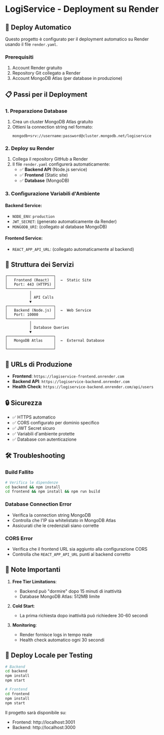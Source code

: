 # LogiService - Deployment su Render

## 🚀 Deploy Automatico

Questo progetto è configurato per il deployment automatico su Render usando il file `render.yaml`.

### Prerequisiti
1. Account Render gratuito
2. Repository Git collegato a Render
3. Account MongoDB Atlas (per database in produzione)

## 📋 Passi per il Deployment

### 1. Preparazione Database
1. Crea un cluster MongoDB Atlas gratuito
2. Ottieni la connection string nel formato:
   ```
   mongodb+srv://username:password@cluster.mongodb.net/logiservice
   ```

### 2. Deploy su Render
1. Collega il repository GitHub a Render
2. Il file `render.yaml` configurerà automaticamente:
   - ✅ **Backend API** (Node.js service)
   - ✅ **Frontend** (Static site)
   - ✅ **Database** (MongoDB)

### 3. Configurazione Variabili d'Ambiente

#### Backend Service:
- `NODE_ENV`: `production`
- `JWT_SECRET`: (generato automaticamente da Render)
- `MONGODB_URI`: (collegato al database MongoDB)

#### Frontend Service:
- `REACT_APP_API_URL`: (collegato automaticamente al backend)

## 🔧 Struttura dei Servizi

```
┌─────────────────────┐
│   Frontend (React)  │  →  Static Site
│   Port: 443 (HTTPS) │
└─────────────────────┘
           │
           │ API Calls
           ▼
┌─────────────────────┐
│   Backend (Node.js) │  →  Web Service  
│   Port: 10000       │
└─────────────────────┘
           │
           │ Database Queries
           ▼
┌─────────────────────┐
│   MongoDB Atlas     │  →  External Database
│                     │
└─────────────────────┘
```

## 📡 URLs di Produzione

- **Frontend**: `https://logiservice-frontend.onrender.com`
- **Backend API**: `https://logiservice-backend.onrender.com`
- **Health Check**: `https://logiservice-backend.onrender.com/api/users`

## 🔒 Sicurezza

- ✅ HTTPS automatico
- ✅ CORS configurato per dominio specifico
- ✅ JWT Secret sicuro
- ✅ Variabili d'ambiente protette
- ✅ Database con autenticazione

## 🛠️ Troubleshooting

### Build Fallito
```bash
# Verifica le dipendenze
cd backend && npm install
cd frontend && npm install && npm run build
```

### Database Connection Error
- Verifica la connection string MongoDB
- Controlla che l'IP sia whitelistato in MongoDB Atlas
- Assicurati che le credenziali siano corrette

### CORS Error
- Verifica che il frontend URL sia aggiunto alla configurazione CORS
- Controlla che `REACT_APP_API_URL` punti al backend corretto

## 📝 Note Importanti

1. **Free Tier Limitations**: 
   - Backend può "dormire" dopo 15 minuti di inattività
   - Database MongoDB Atlas: 512MB limite

2. **Cold Start**: 
   - La prima richiesta dopo inattività può richiedere 30-60 secondi

3. **Monitoring**: 
   - Render fornisce logs in tempo reale
   - Health check automatico ogni 30 secondi

## 🚀 Deploy Locale per Testing

```bash
# Backend
cd backend
npm install
npm start

# Frontend  
cd frontend
npm install
npm start
```

Il progetto sarà disponibile su:
- Frontend: http://localhost:3001
- Backend: http://localhost:3000
